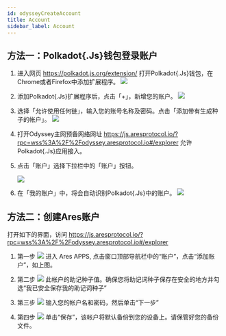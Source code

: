 ```yaml
---
id: odysseyCreateAccount
title: Account
sidebar_label: Account
---
```


## 方法一：Polkadot{.Js}钱包登录账户

1. 进入网页 https://polkadot.js.org/extension/ 打开Polkadot{.Js}钱包，在Chrome或者Firefox中添加扩展程序。
   ![](assets/build/310.png)
2. 添加Polkadot{.Js}扩展程序后，点击「+」，新增您的账户。
   ![](assets/build/311.png)
3. 选择「允许使用任何链」，输入您的账号名称及密码。点击「添加带有生成种子的帐户」。
   ![](assets/build/312.png)
4. 打开Odyssey主网预备网络网址 https://js.aresprotocol.io/?rpc=wss%3A%2F%2Fodyssey.aresprotocol.io#/explorer 允许Polkadot{.Js}应用接入。


5. 点击「账户」选择下拉栏中的「账户」按钮。

   ![](assets/build/313.png)
6. 在「我的账户」中，将会自动识别Polkadot{.Js}中的账户。
   ![](assets/build/314.png)


## 方法二：创建Ares账户

打开如下的界面，访问 https://js.aresprotocol.io/?rpc=wss%3A%2F%2Fodyssey.aresprotocol.io#/explorer

1. 第一步
   ![](assets/build/315.png)
进入 Ares APPS, 点击窗口顶部导航栏中的“账户”，点击“添加账户”，如上图。

2. 第二步
   ![](assets/build/316.png)
此帐户的助记种子值。确保您将助记词种子保存在安全的地方并勾选“我已安全保存我的助记词种子”

3. 第三步
   ![](assets/build/317.png)
输入您的帐户名和密码，然后单击“下一步”

4. 第四步
   ![](assets/build/318.png)
单击“保存”，该帐户将默认备份到您的设备上。请保管好您的备份文件。
